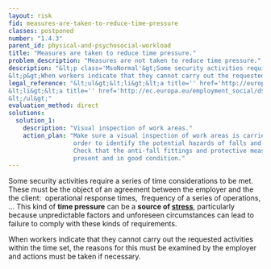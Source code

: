```yaml
---
layout: risk
fid: measures-are-taken-to-reduce-time-pressure
classes: postponed
number: "1.4.3"
parent_id: physical-and-psychosocial-workload
title: "Measures are taken to reduce time pressure."
problem_description: "Measures are not taken to reduce time pressure."
description: "&lt;p class='MsoNormal'&gt;Some security activities require a series of time considerations to be met. These must be the object of an agreement between the employer and the  the client:  operational response times,  frequency of a series of operations, ... This kind of &lt;strong&gt;time pressure&lt;/strong&gt; can be a &lt;strong&gt;source of &lt;a title='' href='https://osha.europa.eu/en/topics/stress' target='_blank' rel='nofollow'&gt;stress&lt;/a&gt;&lt;/strong&gt;, particularly because unpredictable factors and unforeseen circumstances can lead to failure to comply with these kinds of requirements.&lt;/p&gt;&amp;#13;
&lt;p&gt;When workers indicate that they cannot carry out the requested activities within the time set, the reasons for this must be examined by the employer and actions must be taken if necessary.&lt;/p&gt;"
legal_reference: "&lt;ul&gt;&lt;li&gt;&lt;a title='' href='http://europa.eu/legislation_summaries/employment_and_social_policy/health_hygiene_safety_at_work/c11113_en.htm' rel='nofollow' target='_blank'&gt;89/391/CEE Implementing measures to improve the health and safety of workers (framework directive).&lt;/a&gt;&lt;/li&gt;&amp;#13;
&lt;li&gt;&lt;a title='' href='http://ec.europa.eu/employment_social/dsw/public/actRetrieveText.do?id=10402' rel='nofollow' target='_blank'&gt;EU Framework agreement on work-related stress&lt;/a&gt;&lt;/li&gt;&amp;#13;
&lt;/ul&gt;"
evaluation_method: direct
solutions:
  solution_1:
    description: "Visual inspection of work areas."
    action_plan: "Make sure a visual inspection of work areas is carried out in
                  order to identify the potential hazards of falls and slips.
                  Check that the anti-fall fittings and protective measures are
                  present and in good condition."
---
```

Some security activities require a series of time considerations to be met.
These must be the object of an agreement between the employer and the  the
client:  operational response times,  frequency of a series of operations, ...
This kind of **time pressure** can be a **source of
[stress](https://osha.europa.eu/en/topics/stress)**, particularly because
unpredictable factors and unforeseen circumstances can lead to failure to
comply with these kinds of requirements.

When workers indicate that they cannot carry out the requested activities
within the time set, the reasons for this must be examined by the employer and
actions must be taken if necessary.


